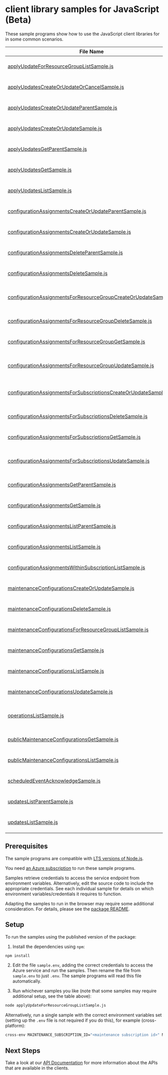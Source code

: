 # client library samples for JavaScript (Beta)

These sample programs show how to use the JavaScript client libraries for in some common scenarios.

| **File Name**                                                                                                                   | **Description**                                                                                                                                                                                                                              |
| ------------------------------------------------------------------------------------------------------------------------------- | -------------------------------------------------------------------------------------------------------------------------------------------------------------------------------------------------------------------------------------------- |
| [applyUpdateForResourceGroupListSample.js][applyupdateforresourcegrouplistsample]                                               | Get Configuration records within a subscription and resource group x-ms-original-file: specification/maintenance/resource-manager/Microsoft.Maintenance/preview/2023-10-01-preview/examples/ApplyUpdatesResourceGroup_List.json              |
| [applyUpdatesCreateOrUpdateOrCancelSample.js][applyupdatescreateorupdateorcancelsample]                                         | Apply maintenance updates to resource x-ms-original-file: specification/maintenance/resource-manager/Microsoft.Maintenance/preview/2023-10-01-preview/examples/ApplyUpdates_CreateOrUpdateOnly_NoCancellation.json                           |
| [applyUpdatesCreateOrUpdateParentSample.js][applyupdatescreateorupdateparentsample]                                             | Apply maintenance updates to resource with parent x-ms-original-file: specification/maintenance/resource-manager/Microsoft.Maintenance/preview/2023-10-01-preview/examples/ApplyUpdates_CreateOrUpdateParent.json                            |
| [applyUpdatesCreateOrUpdateSample.js][applyupdatescreateorupdatesample]                                                         | Apply maintenance updates to resource x-ms-original-file: specification/maintenance/resource-manager/Microsoft.Maintenance/preview/2023-10-01-preview/examples/ApplyUpdates_CreateOrUpdate.json                                              |
| [applyUpdatesGetParentSample.js][applyupdatesgetparentsample]                                                                   | Track maintenance updates to resource with parent x-ms-original-file: specification/maintenance/resource-manager/Microsoft.Maintenance/preview/2023-10-01-preview/examples/ApplyUpdates_GetParent.json                                       |
| [applyUpdatesGetSample.js][applyupdatesgetsample]                                                                               | Track maintenance updates to resource x-ms-original-file: specification/maintenance/resource-manager/Microsoft.Maintenance/preview/2023-10-01-preview/examples/ApplyUpdates_Get.json                                                         |
| [applyUpdatesListSample.js][applyupdateslistsample]                                                                             | Get Configuration records within a subscription x-ms-original-file: specification/maintenance/resource-manager/Microsoft.Maintenance/preview/2023-10-01-preview/examples/ApplyUpdates_List.json                                              |
| [configurationAssignmentsCreateOrUpdateParentSample.js][configurationassignmentscreateorupdateparentsample]                     | Register configuration for resource. x-ms-original-file: specification/maintenance/resource-manager/Microsoft.Maintenance/preview/2023-10-01-preview/examples/ConfigurationAssignments_CreateOrUpdateParent.json                             |
| [configurationAssignmentsCreateOrUpdateSample.js][configurationassignmentscreateorupdatesample]                                 | Register configuration for resource. x-ms-original-file: specification/maintenance/resource-manager/Microsoft.Maintenance/preview/2023-10-01-preview/examples/ConfigurationAssignments_CreateOrUpdate.json                                   |
| [configurationAssignmentsDeleteParentSample.js][configurationassignmentsdeleteparentsample]                                     | Unregister configuration for resource. x-ms-original-file: specification/maintenance/resource-manager/Microsoft.Maintenance/preview/2023-10-01-preview/examples/ConfigurationAssignments_DeleteParent.json                                   |
| [configurationAssignmentsDeleteSample.js][configurationassignmentsdeletesample]                                                 | Unregister configuration for resource. x-ms-original-file: specification/maintenance/resource-manager/Microsoft.Maintenance/preview/2023-10-01-preview/examples/ConfigurationAssignments_Delete.json                                         |
| [configurationAssignmentsForResourceGroupCreateOrUpdateSample.js][configurationassignmentsforresourcegroupcreateorupdatesample] | Register configuration for resource. x-ms-original-file: specification/maintenance/resource-manager/Microsoft.Maintenance/preview/2023-10-01-preview/examples/ConfigurationAssignmentsForResourceGroup_CreateOrUpdate.json                   |
| [configurationAssignmentsForResourceGroupDeleteSample.js][configurationassignmentsforresourcegroupdeletesample]                 | Unregister configuration for resource. x-ms-original-file: specification/maintenance/resource-manager/Microsoft.Maintenance/preview/2023-10-01-preview/examples/ConfigurationAssignmentsForResourceGroup_Delete.json                         |
| [configurationAssignmentsForResourceGroupGetSample.js][configurationassignmentsforresourcegroupgetsample]                       | Get configuration assignment for resource.. x-ms-original-file: specification/maintenance/resource-manager/Microsoft.Maintenance/preview/2023-10-01-preview/examples/ConfigurationAssignmentsForResourceGroup_Get.json                       |
| [configurationAssignmentsForResourceGroupUpdateSample.js][configurationassignmentsforresourcegroupupdatesample]                 | Register configuration for resource. x-ms-original-file: specification/maintenance/resource-manager/Microsoft.Maintenance/preview/2023-10-01-preview/examples/ConfigurationAssignmentsForResourceGroup_UpdateForResource.json                |
| [configurationAssignmentsForSubscriptionsCreateOrUpdateSample.js][configurationassignmentsforsubscriptionscreateorupdatesample] | Register configuration for resource. x-ms-original-file: specification/maintenance/resource-manager/Microsoft.Maintenance/preview/2023-10-01-preview/examples/ConfigurationAssignmentsForSubscriptions_CreateOrUpdate.json                   |
| [configurationAssignmentsForSubscriptionsDeleteSample.js][configurationassignmentsforsubscriptionsdeletesample]                 | Unregister configuration for resource. x-ms-original-file: specification/maintenance/resource-manager/Microsoft.Maintenance/preview/2023-10-01-preview/examples/ConfigurationAssignmentsForSubscriptions_Delete.json                         |
| [configurationAssignmentsForSubscriptionsGetSample.js][configurationassignmentsforsubscriptionsgetsample]                       | Get configuration assignment for resource.. x-ms-original-file: specification/maintenance/resource-manager/Microsoft.Maintenance/preview/2023-10-01-preview/examples/ConfigurationAssignmentsForSubscriptions_Get.json                       |
| [configurationAssignmentsForSubscriptionsUpdateSample.js][configurationassignmentsforsubscriptionsupdatesample]                 | Register configuration for resource. x-ms-original-file: specification/maintenance/resource-manager/Microsoft.Maintenance/preview/2023-10-01-preview/examples/ConfigurationAssignmentsForSubscriptions_UpdateForResource.json                |
| [configurationAssignmentsGetParentSample.js][configurationassignmentsgetparentsample]                                           | Get configuration assignment for resource.. x-ms-original-file: specification/maintenance/resource-manager/Microsoft.Maintenance/preview/2023-10-01-preview/examples/ConfigurationAssignments_GetParent.json                                 |
| [configurationAssignmentsGetSample.js][configurationassignmentsgetsample]                                                       | Get configuration assignment for resource.. x-ms-original-file: specification/maintenance/resource-manager/Microsoft.Maintenance/preview/2023-10-01-preview/examples/ConfigurationAssignments_Get.json                                       |
| [configurationAssignmentsListParentSample.js][configurationassignmentslistparentsample]                                         | List configurationAssignments for resource. x-ms-original-file: specification/maintenance/resource-manager/Microsoft.Maintenance/preview/2023-10-01-preview/examples/ConfigurationAssignments_ListParent.json                                |
| [configurationAssignmentsListSample.js][configurationassignmentslistsample]                                                     | List configurationAssignments for resource. x-ms-original-file: specification/maintenance/resource-manager/Microsoft.Maintenance/preview/2023-10-01-preview/examples/ConfigurationAssignments_List.json                                      |
| [configurationAssignmentsWithinSubscriptionListSample.js][configurationassignmentswithinsubscriptionlistsample]                 | Get configuration assignment within a subscription x-ms-original-file: specification/maintenance/resource-manager/Microsoft.Maintenance/preview/2023-10-01-preview/examples/ConfigurationAssignmentsResultWithinSubscription_List.json       |
| [maintenanceConfigurationsCreateOrUpdateSample.js][maintenanceconfigurationscreateorupdatesample]                               | Create or Update configuration record x-ms-original-file: specification/maintenance/resource-manager/Microsoft.Maintenance/preview/2023-10-01-preview/examples/MaintenanceConfigurations_CreateOrUpdateForResource.json                      |
| [maintenanceConfigurationsDeleteSample.js][maintenanceconfigurationsdeletesample]                                               | Delete Configuration record x-ms-original-file: specification/maintenance/resource-manager/Microsoft.Maintenance/preview/2023-10-01-preview/examples/MaintenanceConfigurations_DeleteForResource.json                                        |
| [maintenanceConfigurationsForResourceGroupListSample.js][maintenanceconfigurationsforresourcegrouplistsample]                   | Get Configuration records within a subscription and resource group x-ms-original-file: specification/maintenance/resource-manager/Microsoft.Maintenance/preview/2023-10-01-preview/examples/MaintenanceConfigurationsResourceGroup_List.json |
| [maintenanceConfigurationsGetSample.js][maintenanceconfigurationsgetsample]                                                     | Get Configuration record x-ms-original-file: specification/maintenance/resource-manager/Microsoft.Maintenance/preview/2023-10-01-preview/examples/MaintenanceConfigurations_GetForResource.json                                              |
| [maintenanceConfigurationsListSample.js][maintenanceconfigurationslistsample]                                                   | Get Configuration records within a subscription x-ms-original-file: specification/maintenance/resource-manager/Microsoft.Maintenance/preview/2023-10-01-preview/examples/MaintenanceConfigurations_List.json                                 |
| [maintenanceConfigurationsUpdateSample.js][maintenanceconfigurationsupdatesample]                                               | Patch configuration record x-ms-original-file: specification/maintenance/resource-manager/Microsoft.Maintenance/preview/2023-10-01-preview/examples/MaintenanceConfigurations_UpdateForResource.json                                         |
| [operationsListSample.js][operationslistsample]                                                                                 | List the available operations supported by the Microsoft.Maintenance resource provider x-ms-original-file: specification/maintenance/resource-manager/Microsoft.Maintenance/preview/2023-10-01-preview/examples/Operations_List.json         |
| [publicMaintenanceConfigurationsGetSample.js][publicmaintenanceconfigurationsgetsample]                                         | Get Public Maintenance Configuration record x-ms-original-file: specification/maintenance/resource-manager/Microsoft.Maintenance/preview/2023-10-01-preview/examples/PublicMaintenanceConfigurations_GetForResource.json                     |
| [publicMaintenanceConfigurationsListSample.js][publicmaintenanceconfigurationslistsample]                                       | Get Public Maintenance Configuration records x-ms-original-file: specification/maintenance/resource-manager/Microsoft.Maintenance/preview/2023-10-01-preview/examples/PublicMaintenanceConfigurations_List.json                              |
| [scheduledEventAcknowledgeSample.js][scheduledeventacknowledgesample]                                                           | Post Scheduled Event Acknowledgement x-ms-original-file: specification/maintenance/resource-manager/Microsoft.Maintenance/preview/2023-10-01-preview/examples/ScheduledEvents_Acknowledge.json                                               |
| [updatesListParentSample.js][updateslistparentsample]                                                                           | Get updates to resources. x-ms-original-file: specification/maintenance/resource-manager/Microsoft.Maintenance/preview/2023-10-01-preview/examples/Updates_ListParent.json                                                                   |
| [updatesListSample.js][updateslistsample]                                                                                       | Get updates to resources. x-ms-original-file: specification/maintenance/resource-manager/Microsoft.Maintenance/preview/2023-10-01-preview/examples/Updates_List.json                                                                         |

## Prerequisites

The sample programs are compatible with [LTS versions of Node.js](https://github.com/nodejs/release#release-schedule).

You need [an Azure subscription][freesub] to run these sample programs.

Samples retrieve credentials to access the service endpoint from environment variables. Alternatively, edit the source code to include the appropriate credentials. See each individual sample for details on which environment variables/credentials it requires to function.

Adapting the samples to run in the browser may require some additional consideration. For details, please see the [package README][package].

## Setup

To run the samples using the published version of the package:

1. Install the dependencies using `npm`:

```bash
npm install
```

2. Edit the file `sample.env`, adding the correct credentials to access the Azure service and run the samples. Then rename the file from `sample.env` to just `.env`. The sample programs will read this file automatically.

3. Run whichever samples you like (note that some samples may require additional setup, see the table above):

```bash
node applyUpdateForResourceGroupListSample.js
```

Alternatively, run a single sample with the correct environment variables set (setting up the `.env` file is not required if you do this), for example (cross-platform):

```bash
cross-env MAINTENANCE_SUBSCRIPTION_ID="<maintenance subscription id>" MAINTENANCE_RESOURCE_GROUP="<maintenance resource group>" node applyUpdateForResourceGroupListSample.js
```

## Next Steps

Take a look at our [API Documentation][apiref] for more information about the APIs that are available in the clients.

[applyupdateforresourcegrouplistsample]: https://github.com/Azure/azure-sdk-for-js/blob/main/sdk/maintenance/arm-maintenance/samples/v1-beta/javascript/applyUpdateForResourceGroupListSample.js
[applyupdatescreateorupdateorcancelsample]: https://github.com/Azure/azure-sdk-for-js/blob/main/sdk/maintenance/arm-maintenance/samples/v1-beta/javascript/applyUpdatesCreateOrUpdateOrCancelSample.js
[applyupdatescreateorupdateparentsample]: https://github.com/Azure/azure-sdk-for-js/blob/main/sdk/maintenance/arm-maintenance/samples/v1-beta/javascript/applyUpdatesCreateOrUpdateParentSample.js
[applyupdatescreateorupdatesample]: https://github.com/Azure/azure-sdk-for-js/blob/main/sdk/maintenance/arm-maintenance/samples/v1-beta/javascript/applyUpdatesCreateOrUpdateSample.js
[applyupdatesgetparentsample]: https://github.com/Azure/azure-sdk-for-js/blob/main/sdk/maintenance/arm-maintenance/samples/v1-beta/javascript/applyUpdatesGetParentSample.js
[applyupdatesgetsample]: https://github.com/Azure/azure-sdk-for-js/blob/main/sdk/maintenance/arm-maintenance/samples/v1-beta/javascript/applyUpdatesGetSample.js
[applyupdateslistsample]: https://github.com/Azure/azure-sdk-for-js/blob/main/sdk/maintenance/arm-maintenance/samples/v1-beta/javascript/applyUpdatesListSample.js
[configurationassignmentscreateorupdateparentsample]: https://github.com/Azure/azure-sdk-for-js/blob/main/sdk/maintenance/arm-maintenance/samples/v1-beta/javascript/configurationAssignmentsCreateOrUpdateParentSample.js
[configurationassignmentscreateorupdatesample]: https://github.com/Azure/azure-sdk-for-js/blob/main/sdk/maintenance/arm-maintenance/samples/v1-beta/javascript/configurationAssignmentsCreateOrUpdateSample.js
[configurationassignmentsdeleteparentsample]: https://github.com/Azure/azure-sdk-for-js/blob/main/sdk/maintenance/arm-maintenance/samples/v1-beta/javascript/configurationAssignmentsDeleteParentSample.js
[configurationassignmentsdeletesample]: https://github.com/Azure/azure-sdk-for-js/blob/main/sdk/maintenance/arm-maintenance/samples/v1-beta/javascript/configurationAssignmentsDeleteSample.js
[configurationassignmentsforresourcegroupcreateorupdatesample]: https://github.com/Azure/azure-sdk-for-js/blob/main/sdk/maintenance/arm-maintenance/samples/v1-beta/javascript/configurationAssignmentsForResourceGroupCreateOrUpdateSample.js
[configurationassignmentsforresourcegroupdeletesample]: https://github.com/Azure/azure-sdk-for-js/blob/main/sdk/maintenance/arm-maintenance/samples/v1-beta/javascript/configurationAssignmentsForResourceGroupDeleteSample.js
[configurationassignmentsforresourcegroupgetsample]: https://github.com/Azure/azure-sdk-for-js/blob/main/sdk/maintenance/arm-maintenance/samples/v1-beta/javascript/configurationAssignmentsForResourceGroupGetSample.js
[configurationassignmentsforresourcegroupupdatesample]: https://github.com/Azure/azure-sdk-for-js/blob/main/sdk/maintenance/arm-maintenance/samples/v1-beta/javascript/configurationAssignmentsForResourceGroupUpdateSample.js
[configurationassignmentsforsubscriptionscreateorupdatesample]: https://github.com/Azure/azure-sdk-for-js/blob/main/sdk/maintenance/arm-maintenance/samples/v1-beta/javascript/configurationAssignmentsForSubscriptionsCreateOrUpdateSample.js
[configurationassignmentsforsubscriptionsdeletesample]: https://github.com/Azure/azure-sdk-for-js/blob/main/sdk/maintenance/arm-maintenance/samples/v1-beta/javascript/configurationAssignmentsForSubscriptionsDeleteSample.js
[configurationassignmentsforsubscriptionsgetsample]: https://github.com/Azure/azure-sdk-for-js/blob/main/sdk/maintenance/arm-maintenance/samples/v1-beta/javascript/configurationAssignmentsForSubscriptionsGetSample.js
[configurationassignmentsforsubscriptionsupdatesample]: https://github.com/Azure/azure-sdk-for-js/blob/main/sdk/maintenance/arm-maintenance/samples/v1-beta/javascript/configurationAssignmentsForSubscriptionsUpdateSample.js
[configurationassignmentsgetparentsample]: https://github.com/Azure/azure-sdk-for-js/blob/main/sdk/maintenance/arm-maintenance/samples/v1-beta/javascript/configurationAssignmentsGetParentSample.js
[configurationassignmentsgetsample]: https://github.com/Azure/azure-sdk-for-js/blob/main/sdk/maintenance/arm-maintenance/samples/v1-beta/javascript/configurationAssignmentsGetSample.js
[configurationassignmentslistparentsample]: https://github.com/Azure/azure-sdk-for-js/blob/main/sdk/maintenance/arm-maintenance/samples/v1-beta/javascript/configurationAssignmentsListParentSample.js
[configurationassignmentslistsample]: https://github.com/Azure/azure-sdk-for-js/blob/main/sdk/maintenance/arm-maintenance/samples/v1-beta/javascript/configurationAssignmentsListSample.js
[configurationassignmentswithinsubscriptionlistsample]: https://github.com/Azure/azure-sdk-for-js/blob/main/sdk/maintenance/arm-maintenance/samples/v1-beta/javascript/configurationAssignmentsWithinSubscriptionListSample.js
[maintenanceconfigurationscreateorupdatesample]: https://github.com/Azure/azure-sdk-for-js/blob/main/sdk/maintenance/arm-maintenance/samples/v1-beta/javascript/maintenanceConfigurationsCreateOrUpdateSample.js
[maintenanceconfigurationsdeletesample]: https://github.com/Azure/azure-sdk-for-js/blob/main/sdk/maintenance/arm-maintenance/samples/v1-beta/javascript/maintenanceConfigurationsDeleteSample.js
[maintenanceconfigurationsforresourcegrouplistsample]: https://github.com/Azure/azure-sdk-for-js/blob/main/sdk/maintenance/arm-maintenance/samples/v1-beta/javascript/maintenanceConfigurationsForResourceGroupListSample.js
[maintenanceconfigurationsgetsample]: https://github.com/Azure/azure-sdk-for-js/blob/main/sdk/maintenance/arm-maintenance/samples/v1-beta/javascript/maintenanceConfigurationsGetSample.js
[maintenanceconfigurationslistsample]: https://github.com/Azure/azure-sdk-for-js/blob/main/sdk/maintenance/arm-maintenance/samples/v1-beta/javascript/maintenanceConfigurationsListSample.js
[maintenanceconfigurationsupdatesample]: https://github.com/Azure/azure-sdk-for-js/blob/main/sdk/maintenance/arm-maintenance/samples/v1-beta/javascript/maintenanceConfigurationsUpdateSample.js
[operationslistsample]: https://github.com/Azure/azure-sdk-for-js/blob/main/sdk/maintenance/arm-maintenance/samples/v1-beta/javascript/operationsListSample.js
[publicmaintenanceconfigurationsgetsample]: https://github.com/Azure/azure-sdk-for-js/blob/main/sdk/maintenance/arm-maintenance/samples/v1-beta/javascript/publicMaintenanceConfigurationsGetSample.js
[publicmaintenanceconfigurationslistsample]: https://github.com/Azure/azure-sdk-for-js/blob/main/sdk/maintenance/arm-maintenance/samples/v1-beta/javascript/publicMaintenanceConfigurationsListSample.js
[scheduledeventacknowledgesample]: https://github.com/Azure/azure-sdk-for-js/blob/main/sdk/maintenance/arm-maintenance/samples/v1-beta/javascript/scheduledEventAcknowledgeSample.js
[updateslistparentsample]: https://github.com/Azure/azure-sdk-for-js/blob/main/sdk/maintenance/arm-maintenance/samples/v1-beta/javascript/updatesListParentSample.js
[updateslistsample]: https://github.com/Azure/azure-sdk-for-js/blob/main/sdk/maintenance/arm-maintenance/samples/v1-beta/javascript/updatesListSample.js
[apiref]: https://learn.microsoft.com/javascript/api/@azure/arm-maintenance?view=azure-node-preview
[freesub]: https://azure.microsoft.com/free/
[package]: https://github.com/Azure/azure-sdk-for-js/tree/main/sdk/maintenance/arm-maintenance/README.md
